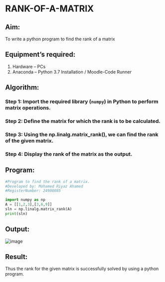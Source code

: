 # RANK-OF-A-MATRIX
## Aim:
To write a python program to find the rank of a matrix
## Equipment’s required:
1. 	Hardware – PCs
2. 	Anaconda – Python 3.7 Installation / Moodle-Code Runner
## Algorithm:
### Step 1: Import the required library (`numpy`) in Python to perform matrix operations.
### Step 2: Define the matrix for which the rank is to be calculated.
### Step 3: Using the np.linalg.matrix_rank(), we can find the rank of the given matrix.
### Step 4: Display the rank of the matrix as the output.
## Program:
```python
#Program to find the rank of a matrix.
#Developed by: Mohamed Riyaz Ahamed
#RegisterNumber: 24900085

import numpy as np
A = [[1,2,3],[3,6,9]]
sln = np.linalg.matrix_rank(A)
print(sln)
```
## Output:
![image](https://github.com/user-attachments/assets/35495e8c-9ca2-42e7-ba60-fbda0b421f46)

## Result:
Thus the rank for the given matrix is successfully solved by  using a python program.

